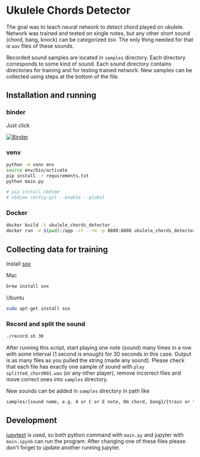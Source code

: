 # Ukulele Chords Detector
The goal was to teach neural network to detect chord played on ukulele. Network was trained and tested on single notes, but any other short sound (chord, bang, knock) can be categorized too. The only thing needed for that is `wav` files of these sounds.

Recorded sound samples are located in `samples` directory. Each directory corresponds to some kind of sound. Each sound directory contains directories for training and for testing trained network. New samples can be collected using steps at the bottom of the file.

## Installation and running
### binder
Just click

[![Binder](https://mybinder.org/badge_logo.svg)](https://mybinder.org/v2/gh/alexander-rykhlitskiy/ukulele_chords_detector/master)

### venv
```bash
python -m venv env
source env/bin/activate
pip install -r requirements.txt
python main.py

# pip install nbdime
# nbdime config-git --enable --global
```

### Docker
```bash
docker build -t ukulele_chords_detector .
docker run -v $(pwd):/app -it --rm -p 8888:8888 ukulele_chords_detector
```

## Collecting data for training
Install [sox](http://sox.sourceforge.net/)

Mac
```bash
brew install sox
```

Ubuntu
```bash
sudo apt-get install sox
```

### Record and split the sound
```bash
./record.sh 30
```
 After running this script, start playing one note (sound) many times in a row with some interval (1 second is enough) for 30 seconds in this case. Output is as many files as you pulled the string (made any sound). Please check that each file has exactly one sample of sound with `play splitted_chord001.wav` (or any other player), remove incorrect files and move correct ones into `samples` directory.

 New sounds can be added in `samples` directory in path like
 ```bash
 samples/{sound name, e.g. A or C or E note, Dm chord, bang}/{train or test}/{anything (e.g. number of recording)}/*.wav
 ```

## Development
[jupytext](https://github.com/mwouts/jupytext) is used, so both python command with `main.py` and jupyter with `main.ipynb` can run the program. After changing one of these files please don't forget to update another running jupyter.

